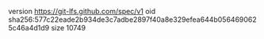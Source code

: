 version https://git-lfs.github.com/spec/v1
oid sha256:577c22eade2b934de3c7adbe2897f40a8e329efea644b0564690625c46a4d1d9
size 10749
